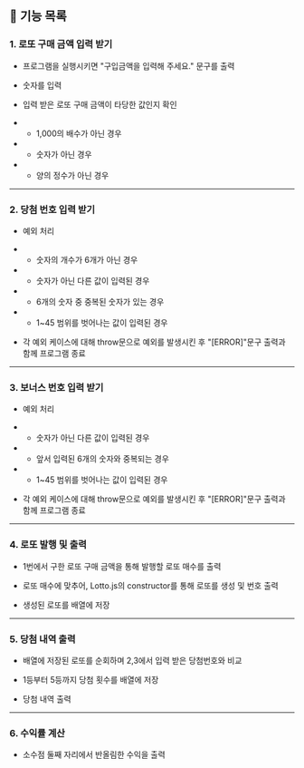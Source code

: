 ## 🚀 기능 목록

### 1. 로또 구매 금액 입력 받기

- 프로그램을 실행시키면 "구입금액을 입력해 주세요." 문구를 출력

- 숫자를 입력

- 입력 받은 로또 구매 금액이 타당한 값인지 확인

- - 1,000의 배수가 아닌 경우

- - 숫자가 아닌 경우

- - 양의 정수가 아닌 경우

---

### 2. 당첨 번호 입력 받기

- 예외 처리

- - 숫자의 개수가 6개가 아닌 경우

- - 숫자가 아닌 다른 값이 입력된 경우

- - 6개의 숫자 중 중복된 숫자가 있는 경우

- - 1~45 범위를 벗어나는 값이 입력된 경우

- 각 예외 케이스에 대해 throw문으로 예외를 발생시킨 후 "[ERROR]"문구 출력과 함께 프로그램 종료

---

### 3. 보너스 번호 입력 받기

- 예외 처리

- - 숫자가 아닌 다른 값이 입력된 경우

- - 앞서 입력된 6개의 숫자와 중복되는 경우

- - 1~45 범위를 벗어나는 값이 입력된 경우

- 각 예외 케이스에 대해 throw문으로 예외를 발생시킨 후 "[ERROR]"문구 출력과 함께 프로그램 종료

---

### 4. 로또 발행 및 출력

- 1번에서 구한 로또 구매 금액을 통해 발행할 로또 매수를 출력

- 로또 매수에 맞추어, Lotto.js의 constructor를 통해 로또를 생성 및 번호 출력

- 생성된 로또를 배열에 저장

---

### 5. 당첨 내역 출력

- 배열에 저장된 로또를 순회하며 2,3에서 입력 받은 당첨번호와 비교

- 1등부터 5등까지 당첨 횟수를 배열에 저장

- 당첨 내역 출력

---

### 6. 수익률 계산

- 소수점 둘째 자리에서 반올림한 수익을 출력

